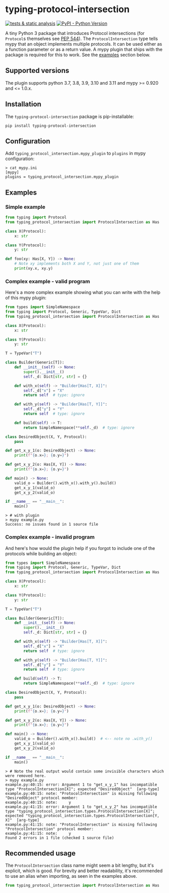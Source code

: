 # typing-protocol-intersection

[![tests & static analysis](https://github.com/klausweiss/typing-protocol-intersection/actions/workflows/ci.yml/badge.svg)](https://github.com/klausweiss/typing-protocol-intersection/actions/workflows/ci.yml)
[![PyPI - Python Version](https://img.shields.io/pypi/pyversions/typing-protocol-intersection)](https://pypi.org/project/typing-protocol-intersection/)

A tiny Python 3 package that introduces Protocol intersections (for `Protocol`s themselves
see [PEP 544](https://peps.python.org/pep-0544/)).
The `ProtocolIntersection` type tells mypy that an object implements multiple protocols.
It can be used either as a function parameter or as a return value.
A mypy plugin that ships with the package is required for this to work.
See the [examples](#examples) section below.

## Supported versions

The plugin supports python 3.7, 3.8, 3.9, 3.10 and 3.11 and mypy >= 0.920 and <= 1.0.x.

## Installation

The `typing-protocol-intersection` package is pip-installable:

```shell
pip install typing-protocol-intersection 
```

## Configuration

Add `typing_protocol_intersection.mypy_plugin` to `plugins` in mypy configuration:

```shell
> cat mypy.ini
[mypy]
plugins = typing_protocol_intersection.mypy_plugin
```

## Examples

### Simple example

```python
from typing import Protocol
from typing_protocol_intersection import ProtocolIntersection as Has

class X(Protocol):
    x: str

class Y(Protocol):
    y: str

def foo(xy: Has[X, Y]) -> None:
    # Note xy implements both X and Y, not just one of them
    print(xy.x, xy.y)
```

### Complex example - valid program

Here's a more complex example showing what you can write with the help of this mypy plugin:

```python
from types import SimpleNamespace
from typing import Protocol, Generic, TypeVar, Dict
from typing_protocol_intersection import ProtocolIntersection as Has

class X(Protocol):
    x: str

class Y(Protocol):
    y: str

T = TypeVar("T")

class Builder(Generic[T]):
    def __init__(self) -> None:
        super().__init__()
        self._d: Dict[str, str] = {}

    def with_x(self) -> "Builder[Has[T, X]]":
        self._d["x"] = "X"
        return self  # type: ignore

    def with_y(self) -> "Builder[Has[T, Y]]":
        self._d["y"] = "Y"
        return self  # type: ignore

    def build(self) -> T:
        return SimpleNamespace(**self._d)  # type: ignore

class DesiredObject(X, Y, Protocol):
    pass

def get_x_y_1(o: DesiredObject) -> None:
    print(f"{o.x=}; {o.y=}")

def get_x_y_2(o: Has[X, Y]) -> None:
    print(f"{o.x=}; {o.y=}")

def main() -> None:
    valid_o = Builder().with_x().with_y().build()
    get_x_y_1(valid_o)
    get_x_y_2(valid_o)

if __name__ == "__main__":
    main()
```

```shell
> # with plugin
> mypy example.py
Success: no issues found in 1 source file
```

### Complex example - invalid program

And here's how would the plugin help if you forgot to include one of the protocols while building an object:

```python
from types import SimpleNamespace
from typing import Protocol, Generic, TypeVar, Dict
from typing_protocol_intersection import ProtocolIntersection as Has

class X(Protocol):
    x: str

class Y(Protocol):
    y: str

T = TypeVar("T")

class Builder(Generic[T]):
    def __init__(self) -> None:
        super().__init__()
        self._d: Dict[str, str] = {}

    def with_x(self) -> "Builder[Has[T, X]]":
        self._d["x"] = "X"
        return self  # type: ignore

    def with_y(self) -> "Builder[Has[T, Y]]":
        self._d["y"] = "Y"
        return self  # type: ignore

    def build(self) -> T:
        return SimpleNamespace(**self._d)  # type: ignore

class DesiredObject(X, Y, Protocol):
    pass

def get_x_y_1(o: DesiredObject) -> None:
    print(f"{o.x=}; {o.y=}")

def get_x_y_2(o: Has[X, Y]) -> None:
    print(f"{o.x=}; {o.y=}")

def main() -> None:
    valid_o = Builder().with_x().build()  # <-- note no .with_y()
    get_x_y_1(valid_o)
    get_x_y_2(valid_o)

if __name__ == "__main__":
    main()
```

```shell
> # Note the real output would contain some invisible characters which were removed here.
> mypy example.py
example.py:40:15: error: Argument 1 to "get_x_y_1" has incompatible type "ProtocolIntersection[X]"; expected "DesiredObject"  [arg-type]
example.py:40:15: note: "ProtocolIntersection" is missing following "DesiredObject" protocol member:
example.py:40:15: note:     y
example.py:41:15: error: Argument 1 to "get_x_y_2" has incompatible type "typing_protocol_intersection.types.ProtocolIntersection[X]"; expected "typing_protocol_intersection.types.ProtocolIntersection[Y, X]"  [arg-type]
example.py:41:15: note: "ProtocolIntersection" is missing following "ProtocolIntersection" protocol member:
example.py:41:15: note:     y
Found 2 errors in 1 file (checked 1 source file)
```

## Recommended usage

The `ProtocolIntersection` class name might seem a bit lengthy, but it's explicit, which is good.
For brevity and better readability, it's recommended to use an alias when importing, as seen in the examples above.

```python
from typing_protocol_intersection import ProtocolIntersection as Has
```
